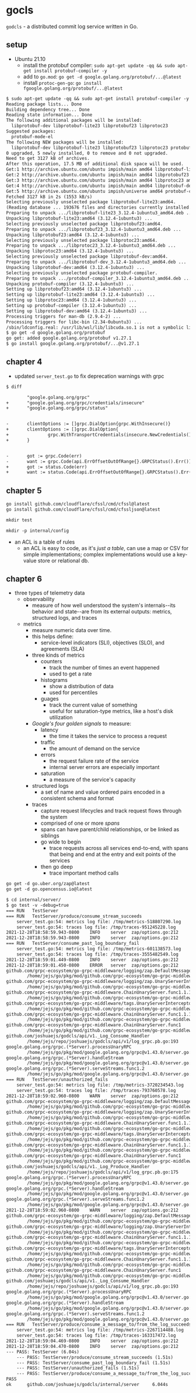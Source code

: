 # gocls

`godcls` - a distributed commit log service written in Go.

## setup

- Ubuntu 21.10
  - install the protobuf compiler: `sudo apt-get update -qq && sudo apt-get install protobuf-compiler -y`
  - add to `go.mod`: `go get -d google.golang.org/protobuf/...@latest`
  - install `protoc-gen-go`: `go install fgoogle.golang.org/protobuf/...@latest`

```txt
$ sudo apt-get update -qq && sudo apt-get install protobuf-compiler -y
Reading package lists... Done
Building dependency tree... Done
Reading state information... Done
The following additional packages will be installed:
  libprotobuf-dev libprotobuf-lite23 libprotobuf23 libprotoc23
Suggested packages:
  protobuf-mode-el
The following NEW packages will be installed:
  libprotobuf-dev libprotobuf-lite23 libprotobuf23 libprotoc23 protobuf-compiler
0 upgraded, 5 newly installed, 0 to remove and 0 not upgraded.
Need to get 3127 kB of archives.
After this operation, 17.5 MB of additional disk space will be used.
Get:1 http://archive.ubuntu.com/ubuntu impish/main amd64 libprotobuf-lite23 amd64 3.12.4-1ubuntu3 [209 kB]
Get:2 http://archive.ubuntu.com/ubuntu impish/main amd64 libprotobuf23 amd64 3.12.4-1ubuntu3 [878 kB]
Get:3 http://archive.ubuntu.com/ubuntu impish/main amd64 libprotoc23 amd64 3.12.4-1ubuntu3 [664 kB]
Get:4 http://archive.ubuntu.com/ubuntu impish/main amd64 libprotobuf-dev amd64 3.12.4-1ubuntu3 [1347 kB]
Get:5 http://archive.ubuntu.com/ubuntu impish/universe amd64 protobuf-compiler amd64 3.12.4-1ubuntu3 [29.2 kB]
Fetched 3127 kB in 2s (1553 kB/s)
Selecting previously unselected package libprotobuf-lite23:amd64.
(Reading database ... 193676 files and directories currently installed.)
Preparing to unpack .../libprotobuf-lite23_3.12.4-1ubuntu3_amd64.deb ...
Unpacking libprotobuf-lite23:amd64 (3.12.4-1ubuntu3) ...
Selecting previously unselected package libprotobuf23:amd64.
Preparing to unpack .../libprotobuf23_3.12.4-1ubuntu3_amd64.deb ...
Unpacking libprotobuf23:amd64 (3.12.4-1ubuntu3) ...
Selecting previously unselected package libprotoc23:amd64.
Preparing to unpack .../libprotoc23_3.12.4-1ubuntu3_amd64.deb ...
Unpacking libprotoc23:amd64 (3.12.4-1ubuntu3) ...
Selecting previously unselected package libprotobuf-dev:amd64.
Preparing to unpack .../libprotobuf-dev_3.12.4-1ubuntu3_amd64.deb ...
Unpacking libprotobuf-dev:amd64 (3.12.4-1ubuntu3) ...
Selecting previously unselected package protobuf-compiler.
Preparing to unpack .../protobuf-compiler_3.12.4-1ubuntu3_amd64.deb ...
Unpacking protobuf-compiler (3.12.4-1ubuntu3) ...
Setting up libprotobuf23:amd64 (3.12.4-1ubuntu3) ...
Setting up libprotobuf-lite23:amd64 (3.12.4-1ubuntu3) ...
Setting up libprotoc23:amd64 (3.12.4-1ubuntu3) ...
Setting up protobuf-compiler (3.12.4-1ubuntu3) ...
Setting up libprotobuf-dev:amd64 (3.12.4-1ubuntu3) ...
Processing triggers for man-db (2.9.4-2) ...
Processing triggers for libc-bin (2.34-0ubuntu3) ...
/sbin/ldconfig.real: /usr/lib/wsl/lib/libcuda.so.1 is not a symbolic link
$ go get -d google.golang.org/protobuf
go get: added google.golang.org/protobuf v1.27.1
$ go install google.golang.org/protobuf/...@v1.27.1
```

## chapter 4

- updated `server_test.go` to fix deprecation warnings with grpc

```txt
$ diff

        "google.golang.org/grpc"
+       "google.golang.org/grpc/credentials/insecure"
+       "google.golang.org/grpc/status"


-       clientOptions := []grpc.DialOption{grpc.WithInsecure()}
+       clientOptions := []grpc.DialOption{
+               grpc.WithTransportCredentials(insecure.NewCredentials()),
+       }


-       got := grpc.Code(err)
-       want := grpc.Code(api.ErrOffsetOutOfRange{}.GRPCStatus().Err())
+       got := status.Code(err)
+       want := status.Code(api.ErrOffsetOutOfRange{}.GRPCStatus().Err())

```

## chapter 5

```txt
go install github.com/cloudflare/cfssl/cmd/cfssl@latest
go install github.com/cloudflare/cfssl/cmd/cfssljson@latest

mkdir test

mkdir -p internal/config

```

- an ACL is a table of rules
  - an ACL is easy to code, as it's *just a table*, can use a map or CSV for simple implementations; complex implementations would use a key-value store or relational db.

## chapter 6

- three types of telemetry data
  - observability
    - measure of how well understood the system's internals--its behavior and state--are from its external outputs: metrics, structured logs, and traces
  - metrics
    - measure numeric data over time.
    - this helps define:
      - service-level indicators (SLI), objectives (SLO), and agreements (SLA)
    - three kinds of metrics
      - counters
        - track the number of times an event happened
        - used to get a rate
      - histograms
        - show a distribution of data
        - used for percentiles
      - guages
        - track the current value of something
        - useful for saturation-type metrics, like a host's disk utilization
    - *Google's four golden signals* to measure:
      - latency
        - the time it takes the service to process a request
      - traffic
        - the amount of demand on the service
      - errors
        - the request failure rate of the service
        - internal server errors are especially important
      - saturation
        - a measure of the service's capacity
    - structured logs
      - a set of name and value ordered pairs encoded in a consistent schema and format
    - traces
      - capture request lifecycles and track request flows through the system
      - comprised of one or more *spans*
      - spans can have parent/child relationships, or be linked as siblings
      - go wide to begin
        - trace requests across all services end-to-end, with spans that being and end at the entry and exit points of the services
      - then go deep
        - trace important method calls

```txt
go get -d go.uber.org/zap@latest
go get -d go.opencensus.io@latest
```

```txt
$ cd internal/server/
$ go test -v -debug=true
=== RUN   TestServer
=== RUN   TestServer/produce/consume_stream_succeeds
    server_test.go:54: metrics log file: /tmp/metrics-518807290.log
    server_test.go:54: traces log file: /tmp/traces-951245228.log
2021-12-28T18:58:59.943-0800    INFO    server  zap/options.go:212      finished streaming call with code OK    {"grpc.start_time": "2021-12-28T18:58:59-08:00", "system": "grpc", "span.kind": "server", "grpc.service": "log.v1.Log", "grpc.method": "ConsumeStream", "peer.address": "127.0.0.1:38958", "grpc.code": "OK", "grpc.time_ns": 371700}
2021-12-28T18:58:59.943-0800    INFO    server  zap/options.go:212      finished streaming call with code Canceled      {"grpc.start_time": "2021-12-28T18:58:59-08:00", "system": "grpc", "span.kind": "server", "grpc.service": "log.v1.Log", "grpc.method": "ProduceStream", "peer.address": "127.0.0.1:38958", "error": "rpc error: code = Canceled desc = context canceled", "grpc.code": "Canceled", "grpc.time_ns": 1117400}
=== RUN   TestServer/consume_past_log_boundary_fail
    server_test.go:54: metrics log file: /tmp/metrics-601138573.log
    server_test.go:54: traces log file: /tmp/traces-3555482549.log
2021-12-28T18:59:01.449-0800    INFO    server  zap/options.go:212      finished unary call with code OK        {"grpc.start_time": "2021-12-28T18:59:01-08:00", "system": "grpc", "span.kind": "server", "grpc.service": "log.v1.Log", "grpc.method": "Produce", "peer.address": "127.0.0.1:59584", "grpc.code": "OK", "grpc.time_ns": 87300}
2021-12-28T18:59:01.450-0800    ERROR   server  zap/options.go:212      finished unary call with code Code(404) {"grpc.start_time": "2021-12-28T18:59:01-08:00", "system": "grpc", "span.kind": "server", "grpc.service": "log.v1.Log", "grpc.method": "Consume", "peer.address": "127.0.0.1:59584", "error": "rpc error: code = Code(404) desc = offset out of range: 1", "grpc.code": "Code(404)", "grpc.time_ns": 132300}
github.com/grpc-ecosystem/go-grpc-middleware/logging/zap.DefaultMessageProducer
        /home/jejs/go/pkg/mod/github.com/grpc-ecosystem/go-grpc-middleware@v1.3.0/logging/zap/options.go:212
github.com/grpc-ecosystem/go-grpc-middleware/logging/zap.UnaryServerInterceptor.func1
        /home/jejs/go/pkg/mod/github.com/grpc-ecosystem/go-grpc-middleware@v1.3.0/logging/zap/server_interceptors.go:39
github.com/grpc-ecosystem/go-grpc-middleware.ChainUnaryServer.func1.1.1
        /home/jejs/go/pkg/mod/github.com/grpc-ecosystem/go-grpc-middleware@v1.3.0/chain.go:25
github.com/grpc-ecosystem/go-grpc-middleware/tags.UnaryServerInterceptor.func1
        /home/jejs/go/pkg/mod/github.com/grpc-ecosystem/go-grpc-middleware@v1.3.0/tags/interceptors.go:23
github.com/grpc-ecosystem/go-grpc-middleware.ChainUnaryServer.func1.1.1
        /home/jejs/go/pkg/mod/github.com/grpc-ecosystem/go-grpc-middleware@v1.3.0/chain.go:25
github.com/grpc-ecosystem/go-grpc-middleware.ChainUnaryServer.func1
        /home/jejs/go/pkg/mod/github.com/grpc-ecosystem/go-grpc-middleware@v1.3.0/chain.go:34
github.com/joshuaejs/godcls/api/v1._Log_Consume_Handler
        /home/jejs/repo/joshuaejs/godcls/api/v1/log_grpc.pb.go:193
google.golang.org/grpc.(*Server).processUnaryRPC
        /home/jejs/go/pkg/mod/google.golang.org/grpc@v1.43.0/server.go:1282
google.golang.org/grpc.(*Server).handleStream
        /home/jejs/go/pkg/mod/google.golang.org/grpc@v1.43.0/server.go:1616
google.golang.org/grpc.(*Server).serveStreams.func1.2
        /home/jejs/go/pkg/mod/google.golang.org/grpc@v1.43.0/server.go:921
=== RUN   TestServer/unauthorized_fails
    server_test.go:54: metrics log file: /tmp/metrics-3720234543.log
    server_test.go:54: traces log file: /tmp/traces-793760578.log
2021-12-28T18:59:02.960-0800    WARN    server  zap/options.go:212      finished unary call with code PermissionDenied  {"grpc.start_time": "2021-12-28T18:59:02-08:00", "system": "grpc", "span.kind": "server", "grpc.service": "log.v1.Log", "grpc.method": "Produce", "peer.address": "127.0.0.1:33854", "error": "rpc error: code = PermissionDenied desc = nobody not permitted to * to produce", "grpc.code": "PermissionDenied", "grpc.time_ns": 92400}
github.com/grpc-ecosystem/go-grpc-middleware/logging/zap.DefaultMessageProducer
        /home/jejs/go/pkg/mod/github.com/grpc-ecosystem/go-grpc-middleware@v1.3.0/logging/zap/options.go:212
github.com/grpc-ecosystem/go-grpc-middleware/logging/zap.UnaryServerInterceptor.func1
        /home/jejs/go/pkg/mod/github.com/grpc-ecosystem/go-grpc-middleware@v1.3.0/logging/zap/server_interceptors.go:39
github.com/grpc-ecosystem/go-grpc-middleware.ChainUnaryServer.func1.1.1
        /home/jejs/go/pkg/mod/github.com/grpc-ecosystem/go-grpc-middleware@v1.3.0/chain.go:25
github.com/grpc-ecosystem/go-grpc-middleware/tags.UnaryServerInterceptor.func1
        /home/jejs/go/pkg/mod/github.com/grpc-ecosystem/go-grpc-middleware@v1.3.0/tags/interceptors.go:23
github.com/grpc-ecosystem/go-grpc-middleware.ChainUnaryServer.func1.1.1
        /home/jejs/go/pkg/mod/github.com/grpc-ecosystem/go-grpc-middleware@v1.3.0/chain.go:25
github.com/grpc-ecosystem/go-grpc-middleware.ChainUnaryServer.func1
        /home/jejs/go/pkg/mod/github.com/grpc-ecosystem/go-grpc-middleware@v1.3.0/chain.go:34
github.com/joshuaejs/godcls/api/v1._Log_Produce_Handler
        /home/jejs/repo/joshuaejs/godcls/api/v1/log_grpc.pb.go:175
google.golang.org/grpc.(*Server).processUnaryRPC
        /home/jejs/go/pkg/mod/google.golang.org/grpc@v1.43.0/server.go:1282
google.golang.org/grpc.(*Server).handleStream
        /home/jejs/go/pkg/mod/google.golang.org/grpc@v1.43.0/server.go:1616
google.golang.org/grpc.(*Server).serveStreams.func1.2
        /home/jejs/go/pkg/mod/google.golang.org/grpc@v1.43.0/server.go:921
2021-12-28T18:59:02.960-0800    WARN    server  zap/options.go:212      finished unary call with code PermissionDenied  {"grpc.start_time": "2021-12-28T18:59:02-08:00", "system": "grpc", "span.kind": "server", "grpc.service": "log.v1.Log", "grpc.method": "Consume", "peer.address": "127.0.0.1:33854", "error": "rpc error: code = PermissionDenied desc = nobody not permitted to * to produce", "grpc.code": "PermissionDenied", "grpc.time_ns": 62300}
github.com/grpc-ecosystem/go-grpc-middleware/logging/zap.DefaultMessageProducer
        /home/jejs/go/pkg/mod/github.com/grpc-ecosystem/go-grpc-middleware@v1.3.0/logging/zap/options.go:212
github.com/grpc-ecosystem/go-grpc-middleware/logging/zap.UnaryServerInterceptor.func1
        /home/jejs/go/pkg/mod/github.com/grpc-ecosystem/go-grpc-middleware@v1.3.0/logging/zap/server_interceptors.go:39
github.com/grpc-ecosystem/go-grpc-middleware.ChainUnaryServer.func1.1.1
        /home/jejs/go/pkg/mod/github.com/grpc-ecosystem/go-grpc-middleware@v1.3.0/chain.go:25
github.com/grpc-ecosystem/go-grpc-middleware/tags.UnaryServerInterceptor.func1
        /home/jejs/go/pkg/mod/github.com/grpc-ecosystem/go-grpc-middleware@v1.3.0/tags/interceptors.go:23
github.com/grpc-ecosystem/go-grpc-middleware.ChainUnaryServer.func1.1.1
        /home/jejs/go/pkg/mod/github.com/grpc-ecosystem/go-grpc-middleware@v1.3.0/chain.go:25
github.com/grpc-ecosystem/go-grpc-middleware.ChainUnaryServer.func1
        /home/jejs/go/pkg/mod/github.com/grpc-ecosystem/go-grpc-middleware@v1.3.0/chain.go:34
github.com/joshuaejs/godcls/api/v1._Log_Consume_Handler
        /home/jejs/repo/joshuaejs/godcls/api/v1/log_grpc.pb.go:193
google.golang.org/grpc.(*Server).processUnaryRPC
        /home/jejs/go/pkg/mod/google.golang.org/grpc@v1.43.0/server.go:1282
google.golang.org/grpc.(*Server).handleStream
        /home/jejs/go/pkg/mod/google.golang.org/grpc@v1.43.0/server.go:1616
google.golang.org/grpc.(*Server).serveStreams.func1.2
        /home/jejs/go/pkg/mod/google.golang.org/grpc@v1.43.0/server.go:921
=== RUN   TestServer/produce/consume_a_message_to/from_the_log_succeeds
    server_test.go:54: metrics log file: /tmp/metrics-2267114488.log
    server_test.go:54: traces log file: /tmp/traces-163317472.log
2021-12-28T18:59:04.469-0800    INFO    server  zap/options.go:212      finished unary call with code OK        {"grpc.start_time": "2021-12-28T18:59:04-08:00", "system": "grpc", "span.kind": "server", "grpc.service": "log.v1.Log", "grpc.method": "Produce", "peer.address": "127.0.0.1:47242", "grpc.code": "OK", "grpc.time_ns": 127000}
2021-12-28T18:59:04.470-0800    INFO    server  zap/options.go:212      finished unary call with code OK        {"grpc.start_time": "2021-12-28T18:59:04-08:00", "system": "grpc", "span.kind": "server", "grpc.service": "log.v1.Log", "grpc.method": "Consume", "peer.address": "127.0.0.1:47242", "grpc.code": "OK", "grpc.time_ns": 51700}
--- PASS: TestServer (6.04s)
    --- PASS: TestServer/produce/consume_stream_succeeds (1.51s)
    --- PASS: TestServer/consume_past_log_boundary_fail (1.51s)
    --- PASS: TestServer/unauthorized_fails (1.51s)
    --- PASS: TestServer/produce/consume_a_message_to/from_the_log_succeeds (1.51s)
PASS
ok      github.com/joshuaejs/godcls/internal/server     6.044s
```
